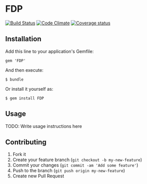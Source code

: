 # FDP

[![Build Status](https://secure.travis-ci.org/av-ast/FDP.png)](http://travis-ci.org/av-ast/FDP)
[![Code Climate](https://codeclimate.com/badge.png)](https://codeclimate.com/github/av-ast/FDP)
[![Coverage status](https://coveralls.io/repos/av-ast/FDP/badge.png?branch=master)](https://coveralls.io/r/av-ast/FDP)

## Installation

Add this line to your application's Gemfile:

    gem 'FDP'

And then execute:

    $ bundle

Or install it yourself as:

    $ gem install FDP

## Usage

TODO: Write usage instructions here

## Contributing

1. Fork it
2. Create your feature branch (`git checkout -b my-new-feature`)
3. Commit your changes (`git commit -am 'Add some feature'`)
4. Push to the branch (`git push origin my-new-feature`)
5. Create new Pull Request
